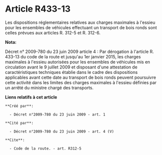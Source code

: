 # Article R433-13

Les dispositions réglementaires relatives aux charges maximales à l'essieu pour les ensembles de véhicules effectuant un
transport de bois ronds sont celles prévues aux articles R. 312-5 et R. 312-6.

**Nota:**

Décret n° 2009-780 du 23 juin 2009 article 4 : Par dérogation à l'article R. 433-13 du code de la route et jusqu'au 1er
janvier 2015, les charges maximales à l'essieu autorisées pour les ensembles de véhicules mis en circulation avant le 9
juillet 2009 et disposant d'une attestation de caractéristiques techniques établie dans le cadre des dispositions applicables
avant cette date au transport de bois ronds peuvent poursuivre cette activité dans les limites des charges maximales à
l'essieu définies par un arrêté du ministre chargé des transports.

**Liens relatifs à cet article**

	**Créé par**:

	  - Décret n°2009-780 du 23 juin 2009 - art. 1

	**Cité par**:

	  - Décret n°2009-780 du 23 juin 2009 - art. 4 (V)

	**Cite**:

	  - Code de la route. - art. R312-5

